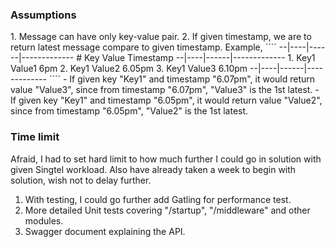 <h3>Assumptions</h3>
1. Message can have only key-value pair.
2. If given timestamp, we are to return latest message compare to given timestamp.
Example,
````
--|----|------|-------------
#  Key  Value  Timestamp
--|----|------|-------------
1. Key1 Value1 6pm
2. Key1 Value2 6.05pm
3. Key1 Value3 6.10pm
--|----|------|-------------
````
- If given key "Key1" and timestamp "6.07pm", it would return value "Value3",
since from timestamp "6.07pm", "Value3" is the 1st latest.
- If given key "Key1" and timestamp "6.05pm", it would return value "Value2",
since from timestamp "6.05pm", "Value2" is the 1st latest.
  

<h3>Time limit</h3>
Afraid, I had to set hard limit to how much further I could go in solution with given Singtel workload. 
Also have already taken a week to begin with solution, wish not to delay further. 

1. With testing, I could go further add Gatling for performance test.
2. More detailed Unit tests covering "/startup", "/middleware" and other modules.
3. Swagger document explaining the API.
